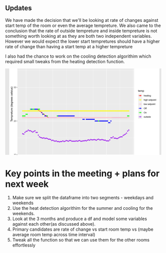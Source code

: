 ## Updates

We have made the decision that we'll be looking at rate of changes against start temp of the room or even the average tempreture.
We also came to the conclusion that the rate of outside tempreture and inside tempreture is not something worth looking at as they are both two
independent variables. However we would expect the lower start tempretures should have a higher rate of change than having a start temp
at a higher tempreture

I also had the chance to work on the cooling detection algorithim which required small tweaks from the heating detection function.

![AC Cooling](plots/cooling.PNG)

# Key points in the meeting + plans for next week

1. Make sure we split the dataframe into two segments - weekdays and weekends 
2. Use the heat detection algorithim for the summer and cooling for the weekends.
3. Look at the 3 months and produce a df and model some variables against each other(as discussed above). 
4. Primary candidates are rate of change vs start room temp vs (maybe average room temp across time interval)
4. Tweak all the function so that we can use them for the other rooms effortlessly

